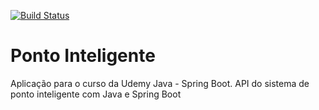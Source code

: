 [![Build Status](https://travis-ci.org/erickalvessud/ponto-inteligente-api.svg?branch=master)](https://travis-ci.org/erickalvessud/ponto-inteligente-api)
# Ponto Inteligente
Aplicação para o curso da Udemy Java - Spring Boot. API do sistema de ponto inteligente com Java e Spring Boot

